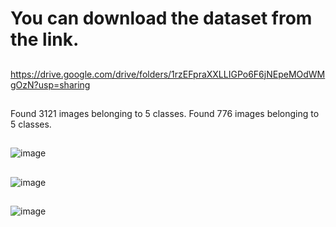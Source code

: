##
# You can download the dataset from the link.
##
https://drive.google.com/drive/folders/1rzEFpraXXLLIGPo6F6jNEpeMOdWMgOzN?usp=sharing
##

Found 3121 images belonging to 5 classes.
Found 776 images belonging to 5 classes.

##

![image](https://github.com/user-attachments/assets/a407b7c1-3436-4e9d-9a29-c6a06b6dc872)

##

![image](https://github.com/user-attachments/assets/254b012b-8de3-4c6d-a1cb-ad2fefe07466)

##


![image](https://github.com/user-attachments/assets/fab0370d-3f81-4108-998a-1aec6ee48f0e)


##
